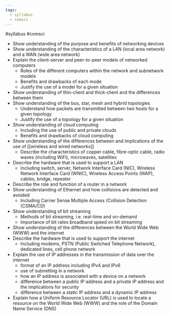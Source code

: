 ```yaml
---
tags:
  - syllabus
  - comsci
---
```

#syllabus 
#comsci
- Show understanding of the purpose and benefits of networking devices
- Show understanding of the characteristics of a LAN (local area network) and a WAN (wide area network)
- Explain the client-server and peer-to-peer models of networked computers
	- Roles of the different computers within the network and subnetwork models
	- Benefits and drawbacks of each mode
	- Justify the use of a model for a given situation
- Show understanding of thin-client and thick-client and the differences between them
- Show understanding of the bus, star, mesh and hybrid topologies
	- Understand how packets are transmitted between two hosts for a given topology
	- Justify the use of a topology for a given situation
- Show understanding of cloud computing
	- Including the use of public and private clouds
	- Benefits and drawbacks of cloud computing
- Show understanding of the differences between and implications of the use of [[wireless and wired networks]]
	- Describe the characteristics of copper cable, fibre-optic cable, radio waves (including WiFi), microwaves, satellites
- Describe the hardware that is used to support a LAN
	- Including switch, server, Network Interface Card (NIC), Wireless Network Interface Card (WNIC), Wireless Access Points (WAP), cables, bridge, repeater
- Describe the role and function of a router in a network
- Show understanding of Ethernet and how collisions are detected and avoided
	- Including Carrier Sense Multiple Access /Collision Detection (CSMA/CD)
- Show understanding of bit streaming
	- Methods of bit streaming, i.e. real-time and on-demand
	- Importance of bit rates broadband speed on bit streaming
- Show understanding of the differences between the World Wide Web (WWW) and the internet
- Describe the hardware that is used to support the internet
	- Including modems, PSTN (Public Switched Telephone Network), dedicated lines, cell phone network
- Explain the use of IP addresses in the transmission of data over the internet
	- format of an IP address including IPv4 and IPv6 
	- use of subnetting in a network 
	- how an IP address is associated with a device on a network 
	- difference between a public IP address and a private IP address and the implications for security
	- difference between a static IP address and a dynamic IP address
- Explain how a Uniform Resource Locator (URL) is used to locate a resource on the World Wide Web (WWW) and the role of the Domain Name Service (DNS)